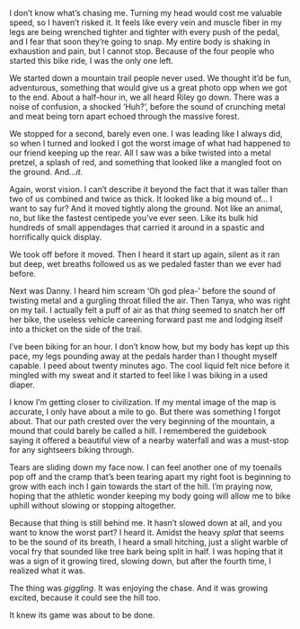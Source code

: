I don’t know what’s chasing me. Turning my head would cost me valuable speed, so I haven’t risked it. It feels like every vein and muscle fiber in my legs are being wrenched tighter and tighter with every push of the pedal, and I fear that soon they’re going to snap. My entire body is shaking in exhaustion and pain, but I cannot stop. Because of the four people who started this bike ride, I was the only one left.

We started down a mountain trail people never used. We thought it’d be fun, adventurous, something that would give us a great photo opp when we got to the end. About a half-hour in, we all heard Riley go down. There was a noise of confusion, a shocked ‘Huh?’, before the sound of crunching metal and meat being torn apart echoed through the massive forest. 

We stopped for a second, barely even one. I was leading like I always did, so when I turned and looked I got the worst image of what had happened to our friend keeping up the rear. All I saw was a bike twisted into a metal pretzel, a splash of red, and something that looked like a mangled foot on the ground. And…*it.* 

Again, worst vision. I can’t describe it beyond the fact that it was taller than two of us combined and twice as thick. It looked like a big mound of… I want to say fur? And it moved tightly along the ground. Not like an animal, no, but like the fastest centipede you’ve ever seen. Like its bulk hid hundreds of small appendages that carried it around in a spastic and horrifically quick display. 

We took off before it moved. Then I heard it start up again, silent as it ran but deep, wet breaths followed us as we pedaled faster than we ever had before. 

Next was Danny. I heard him scream ‘Oh god plea-’ before the sound of twisting metal and a gurgling throat filled the air. Then Tanya, who was right on my tail. I actually felt a puff of air as that *thing* seemed to snatch her off her bike, the useless vehicle careening forward past me and lodging itself into a thicket on the side of the trail. 

I’ve been biking for an hour. I don’t know how, but my body has kept up this pace, my legs pounding away at the pedals harder than I thought myself capable. I peed about twenty minutes ago. The cool liquid felt nice before it mingled with my sweat and it started to feel like I was biking in a used diaper. 

I know I’m getting closer to civilization. If my mental image of the map is accurate, I only have about a mile to go. But there was something I forgot about. That our path crested over the very beginning of the mountain, a mound that could barely be called a hill. I remembered the guidebook saying it offered a beautiful view of a nearby waterfall and was a must-stop for any sightseers biking through. 

Tears are sliding down my face now. I can feel another one of my toenails pop off and the cramp that’s been tearing apart my right foot is beginning to grow with each inch I gain towards the start of the hill. I’m praying now, hoping that the athletic wonder keeping my body going will allow me to bike uphill without slowing or stopping altogether. 

Because that thing is still behind me. It hasn’t slowed down at all, and you want to know the worst part? I heard it. Amidst the heavy *splat* that seems to be the sound of its breath, I heard a small hitching, just a slight warble of vocal fry that sounded like tree bark being split in half. I was hoping that it was a sign of it growing tired, slowing down, but after the fourth time, I realized what it was. 

The thing was *giggling*. It was enjoying the chase. And it was growing excited, because it could see the hill too. 

It knew its game was about to be done.